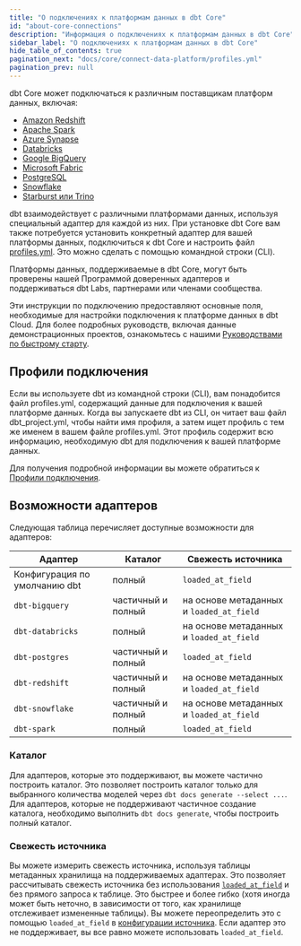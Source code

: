 ```yaml
---
title: "О подключениях к платформам данных в dbt Core"
id: "about-core-connections"
description: "Информация о подключениях к платформам данных в dbt Core"
sidebar_label: "О подключениях к платформам данных в dbt Core"
hide_table_of_contents: true
pagination_next: "docs/core/connect-data-platform/profiles.yml"
pagination_prev: null
---
```


dbt Core может подключаться к различным поставщикам платформ данных, включая:

- [Amazon Redshift](/docs/core/connect-data-platform/redshift-setup) 
- [Apache Spark](/docs/core/connect-data-platform/spark-setup) 
- [Azure Synapse](/docs/core/connect-data-platform/azuresynapse-setup)
- [Databricks](/docs/core/connect-data-platform/databricks-setup) 
- [Google BigQuery](/docs/core/connect-data-platform/bigquery-setup)
- [Microsoft Fabric](/docs/core/connect-data-platform/fabric-setup)
- [PostgreSQL](/docs/core/connect-data-platform/postgres-setup)
- [Snowflake](/docs/core/connect-data-platform/snowflake-setup)
- [Starburst или Trino](/docs/core/connect-data-platform/trino-setup)

dbt взаимодействует с различными платформами данных, используя специальный адаптер для каждой из них. При установке dbt Core вам также потребуется установить конкретный адаптер для вашей платформы данных, подключиться к dbt Core и настроить файл [profiles.yml](/docs/core/connect-data-platform/profiles.yml). Это можно сделать с помощью командной строки (CLI).

Платформы данных, поддерживаемые в dbt Core, могут быть проверены нашей Программой доверенных адаптеров и поддерживаться dbt Labs, партнерами или членами сообщества.

Эти инструкции по подключению предоставляют основные поля, необходимые для настройки подключения к платформе данных в dbt Cloud. Для более подробных руководств, включая данные демонстрационных проектов, ознакомьтесь с нашими [Руководствами по быстрому старту](https://docs.getdbt.com/docs/guides).

## Профили подключения

Если вы используете dbt из командной строки (CLI), вам понадобится файл profiles.yml, содержащий данные для подключения к вашей платформе данных. Когда вы запускаете dbt из CLI, он читает ваш файл dbt_project.yml, чтобы найти имя профиля, а затем ищет профиль с тем же именем в вашем файле profiles.yml. Этот профиль содержит всю информацию, необходимую dbt для подключения к вашей платформе данных.

Для получения подробной информации вы можете обратиться к [Профили подключения](/docs/core/connect-data-platform/connection-profiles).

## Возможности адаптеров

Следующая таблица перечисляет доступные возможности для адаптеров:

| Адаптер | Каталог | Свежесть источника |
|---------|---------|--------------------|
| Конфигурация по умолчанию dbt | полный | `loaded_at_field` |
| `dbt-bigquery` | частичный и полный | на основе метаданных и `loaded_at_field` |
| `dbt-databricks` | полный | на основе метаданных и `loaded_at_field` |
| `dbt-postgres` | частичный и полный | `loaded_at_field` |
| `dbt-redshift` | частичный и полный | на основе метаданных и `loaded_at_field` |
| `dbt-snowflake` | частичный и полный | на основе метаданных и `loaded_at_field` |
| `dbt-spark` | полный | `loaded_at_field` |

### Каталог

Для адаптеров, которые это поддерживают, вы можете частично построить каталог. Это позволяет построить каталог только для выбранного количества моделей через `dbt docs generate --select ...`. Для адаптеров, которые не поддерживают частичное создание каталога, необходимо выполнить `dbt docs generate`, чтобы построить полный каталог.

### Свежесть источника

Вы можете измерить свежесть источника, используя таблицы метаданных хранилища на поддерживаемых адаптерах. Это позволяет рассчитывать свежесть источника без использования [`loaded_at_field`](/reference/resource-properties/freshness#loaded_at_field) и без прямого запроса к таблице. Это быстрее и более гибко (хотя иногда может быть неточно, в зависимости от того, как хранилище отслеживает измененные таблицы). Вы можете переопределить это с помощью `loaded_at_field` в [конфигурации источника](/reference/source-configs). Если адаптер это не поддерживает, вы все равно можете использовать `loaded_at_field`.
